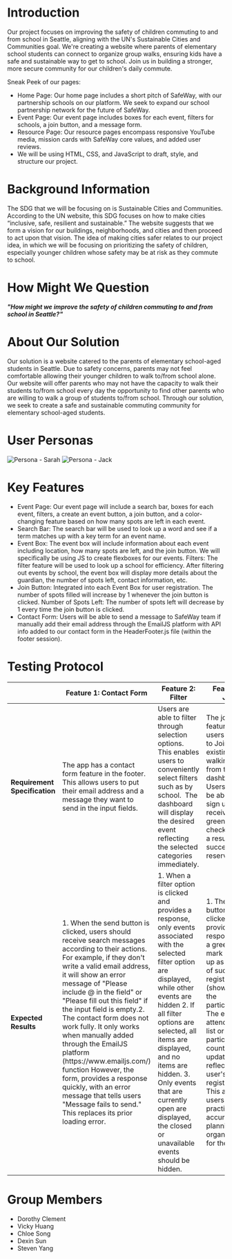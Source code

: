 # Introduction 
Our project focuses on improving the safety of children commuting to and from school in Seattle, aligning with the UN's Sustainable Cities and Communities goal. We're creating a website where parents of elementary school students can connect to organize group walks, ensuring kids have a safe and sustainable way to get to school. Join us in building a stronger, more secure community for our children's daily commute.

Sneak Peek of our pages:
* Home Page: Our home page includes a short pitch of SafeWay, with our partnership schools on our platform. We seek to expand our school partnership network for the future of SafeWay.
* Event Page: Our event page includes boxes for each event, filters for schools, a join button, and a message form.
* Resource Page: Our resource pages encompass responsive YouTube media, mission cards with SafeWay core values, and added user reviews. 
* We will be using HTML, CSS, and JavaScript to draft, style, and structure our project.

# Background Information
The SDG that we will be focusing on is Sustainable Cities and Communities. According to the UN website, this SDG focuses on how to make cities “inclusive, safe, resilient and sustainable.” The website suggests that we form a vision for our buildings, neighborhoods, and cities and then proceed to act upon that vision. The idea of making cities safer relates to our project idea, in which we will be focusing on prioritizing the safety of children, especially younger children whose safety may be at risk as they commute to school. 

# How Might We Question
***"How might we improve the safety of children commuting to and from school in Seattle?"***

# About Our Solution
Our solution is a website catered to the parents of elementary school-aged students in Seattle. Due to safety concerns, parents may not feel comfortable allowing their younger children to walk to/from school alone. Our website will offer parents who may not have the capacity to walk their students to/from school every day the opportunity to find other parents who are willing to walk a group of students to/from school. Through our solution, we seek to create a safe and sustainable commuting community for elementary school-aged students.

# User Personas
![Persona - Sarah](https://github.com/UW-INFO442-SP24/safeway/assets/114948243/ad93c0c2-aa73-4aab-86b2-bcd32bb5eb01)
![Persona - Jack](https://github.com/UW-INFO442-SP24/safeway/assets/114948243/b754edd0-4bff-4727-a8c2-4c7d3df24490)

# Key Features
* Event Page: Our event page will include a search bar, boxes for each event, filters, a create an event button, a join button, and a color-changing feature based on how many spots are left in each event.
* Search Bar: The search bar will be used to look up a word and see if a term matches up with a key term for an event name. 
* Event Box: The event box will include information about each event including location, how many spots are left, and the join button. We will specifically be using JS to create flexboxes for our events.
Filters: The filter feature will be used to look up a school for efficiency. After filtering out events by school, the event box will display more details about the guardian, the number of spots left, contact information, etc. 
* Join Button: Integrated into each Event Box for user registration. The number of spots filled will increase by 1 whenever the join button is clicked.
Number of Spots Left: The number of spots left will decrease by 1 every time the join button is clicked.
* Contact Form: Users will be able to send a message to SafeWay team if manually add their email address through the EmailJS platform with API info added to our contact form in the HeaderFooter.js file (within the footer session).

# Testing Protocol
|                               | Feature 1: Contact Form                                                                                                                                                                                                                                                                                                                                                                                                                                                                                                                                                                    | Feature 2: Filter                                                                                                                                                                                                                                                                                                                                                 | Feature 3: Join                                                                                                                                                                                                                                                                                                                            |
| ----------------------------- | ------------------------------------------------------------------------------------------------------------------------------------------------------------------------------------------------------------------------------------------------------------------------------------------------------------------------------------------------------------------------------------------------------------------------------------------------------------------------------------------------------------------------------------------------------------------------------------------ | ----------------------------------------------------------------------------------------------------------------------------------------------------------------------------------------------------------------------------------------------------------------------------------------------------------------------------------------------------------------- | ------------------------------------------------------------------------------------------------------------------------------------------------------------------------------------------------------------------------------------------------------------------------------------------------------------------------------------------ |
| **Requirement Specification** | The app has a contact form feature in the footer. This allows users to put their email address and a message they want to send in the input fields.                                                                                                                                                                                                                                                                                                                                                                                                                                        | Users are able to filter through selection options. This enables users to conveniently select filters such as by school.  The dashboard will display the desired event reflecting the selected categories immediately.                                                                                                                                            | The join feature allows users to able to Join the existing walking group from the dashboard. Users would be able to sign up and receive a green checkmark as a result of a successful reservation.                                                                                                                                         |
| **Expected Results**          | 1. When the send button is clicked, users should receive search messages according to their actions. For example, if they don't write a valid email address, it will show an error message of "Please include @ in the field" or "Please fill out this field" if the input field is empty.2. The contact form does not work fully. It only works when manually added through the EmailJS platform (https\://www\.emailjs.com/) function However, the form, provides a response quickly, with an error message that tells users "Message fails to send." This replaces its prior loading error. | 1. When a filter option is clicked and provides a response, only events associated with the selected filter option are displayed, while other events are hidden 2. If all filter options are selected, all items are displayed, and no items are hidden. 3. Only events that are currently open are displayed, the closed or unavailable events should be hidden. | 1. The join button is clicked and provides a response, and a green check mark shows up as a result of successful registration. (shows that the participants 2. The event's attendance list or participant count is updated to reflect the user's registration. This allows users to practice accurate planning and organization for the event. |

# Group Members
* Dorothy Clement
* Vicky Huang
* Chloe Song
* Dexin Sun
* Steven Yang
